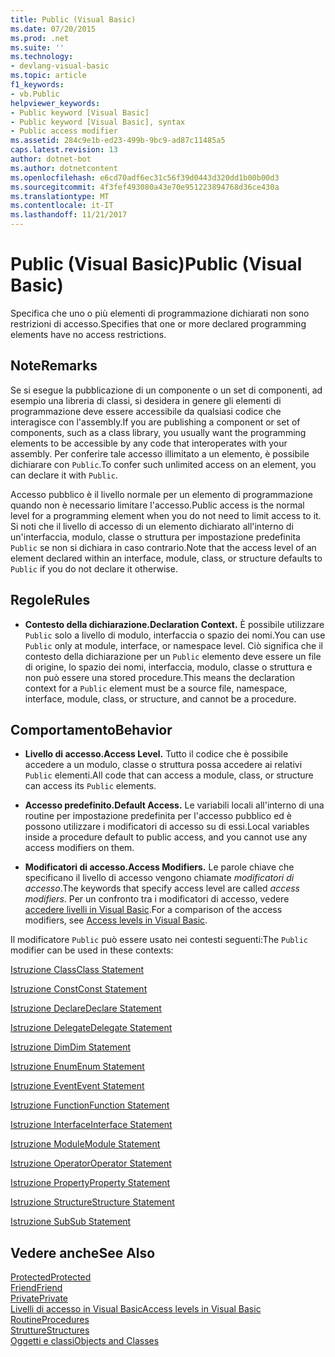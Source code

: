 ```yaml
---
title: Public (Visual Basic)
ms.date: 07/20/2015
ms.prod: .net
ms.suite: ''
ms.technology:
- devlang-visual-basic
ms.topic: article
f1_keywords:
- vb.Public
helpviewer_keywords:
- Public keyword [Visual Basic]
- Public keyword [Visual Basic], syntax
- Public access modifier
ms.assetid: 284c9e1b-ed23-499b-9bc9-ad87c11485a5
caps.latest.revision: 13
author: dotnet-bot
ms.author: dotnetcontent
ms.openlocfilehash: e6cd70adf6ec31c56f39d0443d320dd1b00b00d3
ms.sourcegitcommit: 4f3fef493080a43e70e951223894768d36ce430a
ms.translationtype: MT
ms.contentlocale: it-IT
ms.lasthandoff: 11/21/2017
---
```

# <a name="public-visual-basic"></a><span data-ttu-id="edceb-102">Public (Visual Basic)</span><span class="sxs-lookup"><span data-stu-id="edceb-102">Public (Visual Basic)</span></span>
<span data-ttu-id="edceb-103">Specifica che uno o più elementi di programmazione dichiarati non sono restrizioni di accesso.</span><span class="sxs-lookup"><span data-stu-id="edceb-103">Specifies that one or more declared programming elements have no access restrictions.</span></span>  
  
## <a name="remarks"></a><span data-ttu-id="edceb-104">Note</span><span class="sxs-lookup"><span data-stu-id="edceb-104">Remarks</span></span>  
 <span data-ttu-id="edceb-105">Se si esegue la pubblicazione di un componente o un set di componenti, ad esempio una libreria di classi, si desidera in genere gli elementi di programmazione deve essere accessibile da qualsiasi codice che interagisce con l'assembly.</span><span class="sxs-lookup"><span data-stu-id="edceb-105">If you are publishing a component or set of components, such as a class library, you usually want the programming elements to be accessible by any code that interoperates with your assembly.</span></span> <span data-ttu-id="edceb-106">Per conferire tale accesso illimitato a un elemento, è possibile dichiarare con `Public`.</span><span class="sxs-lookup"><span data-stu-id="edceb-106">To confer such unlimited access on an element, you can declare it with `Public`.</span></span>  
  
 <span data-ttu-id="edceb-107">Accesso pubblico è il livello normale per un elemento di programmazione quando non è necessario limitare l'accesso.</span><span class="sxs-lookup"><span data-stu-id="edceb-107">Public access is the normal level for a programming element when you do not need to limit access to it.</span></span> <span data-ttu-id="edceb-108">Si noti che il livello di accesso di un elemento dichiarato all'interno di un'interfaccia, modulo, classe o struttura per impostazione predefinita `Public` se non si dichiara in caso contrario.</span><span class="sxs-lookup"><span data-stu-id="edceb-108">Note that the access level of an element declared within an interface, module, class, or structure defaults to `Public` if you do not declare it otherwise.</span></span>  
  
## <a name="rules"></a><span data-ttu-id="edceb-109">Regole</span><span class="sxs-lookup"><span data-stu-id="edceb-109">Rules</span></span>  
  
-   <span data-ttu-id="edceb-110">**Contesto della dichiarazione.**</span><span class="sxs-lookup"><span data-stu-id="edceb-110">**Declaration Context.**</span></span> <span data-ttu-id="edceb-111">È possibile utilizzare `Public` solo a livello di modulo, interfaccia o spazio dei nomi.</span><span class="sxs-lookup"><span data-stu-id="edceb-111">You can use `Public` only at module, interface, or namespace level.</span></span> <span data-ttu-id="edceb-112">Ciò significa che il contesto della dichiarazione per un `Public` elemento deve essere un file di origine, lo spazio dei nomi, interfaccia, modulo, classe o struttura e non può essere una stored procedure.</span><span class="sxs-lookup"><span data-stu-id="edceb-112">This means the declaration context for a `Public` element must be a source file, namespace, interface, module, class, or structure, and cannot be a procedure.</span></span>  
  
## <a name="behavior"></a><span data-ttu-id="edceb-113">Comportamento</span><span class="sxs-lookup"><span data-stu-id="edceb-113">Behavior</span></span>  
  
-   <span data-ttu-id="edceb-114">**Livello di accesso.**</span><span class="sxs-lookup"><span data-stu-id="edceb-114">**Access Level.**</span></span> <span data-ttu-id="edceb-115">Tutto il codice che è possibile accedere a un modulo, classe o struttura possa accedere ai relativi `Public` elementi.</span><span class="sxs-lookup"><span data-stu-id="edceb-115">All code that can access a module, class, or structure can access its `Public` elements.</span></span>  
  
-   <span data-ttu-id="edceb-116">**Accesso predefinito.**</span><span class="sxs-lookup"><span data-stu-id="edceb-116">**Default Access.**</span></span> <span data-ttu-id="edceb-117">Le variabili locali all'interno di una routine per impostazione predefinita per l'accesso pubblico ed è possono utilizzare i modificatori di accesso su di essi.</span><span class="sxs-lookup"><span data-stu-id="edceb-117">Local variables inside a procedure default to public access, and you cannot use any access modifiers on them.</span></span>  
  
-   <span data-ttu-id="edceb-118">**Modificatori di accesso.**</span><span class="sxs-lookup"><span data-stu-id="edceb-118">**Access Modifiers.**</span></span> <span data-ttu-id="edceb-119">Le parole chiave che specificano il livello di accesso vengono chiamate *modificatori di accesso*.</span><span class="sxs-lookup"><span data-stu-id="edceb-119">The keywords that specify access level are called *access modifiers*.</span></span> <span data-ttu-id="edceb-120">Per un confronto tra i modificatori di accesso, vedere [accedere livelli in Visual Basic](../../../visual-basic/programming-guide/language-features/declared-elements/access-levels.md).</span><span class="sxs-lookup"><span data-stu-id="edceb-120">For a comparison of the access modifiers, see [Access levels in Visual Basic](../../../visual-basic/programming-guide/language-features/declared-elements/access-levels.md).</span></span>  
  
 <span data-ttu-id="edceb-121">Il modificatore `Public` può essere usato nei contesti seguenti:</span><span class="sxs-lookup"><span data-stu-id="edceb-121">The `Public` modifier can be used in these contexts:</span></span>  
  
 [<span data-ttu-id="edceb-122">Istruzione Class</span><span class="sxs-lookup"><span data-stu-id="edceb-122">Class Statement</span></span>](../../../visual-basic/language-reference/statements/class-statement.md)  
  
 [<span data-ttu-id="edceb-123">Istruzione Const</span><span class="sxs-lookup"><span data-stu-id="edceb-123">Const Statement</span></span>](../../../visual-basic/language-reference/statements/const-statement.md)  
  
 [<span data-ttu-id="edceb-124">Istruzione Declare</span><span class="sxs-lookup"><span data-stu-id="edceb-124">Declare Statement</span></span>](../../../visual-basic/language-reference/statements/declare-statement.md)  
  
 [<span data-ttu-id="edceb-125">Istruzione Delegate</span><span class="sxs-lookup"><span data-stu-id="edceb-125">Delegate Statement</span></span>](../../../visual-basic/language-reference/statements/delegate-statement.md)  
  
 [<span data-ttu-id="edceb-126">Istruzione Dim</span><span class="sxs-lookup"><span data-stu-id="edceb-126">Dim Statement</span></span>](../../../visual-basic/language-reference/statements/dim-statement.md)  
  
 [<span data-ttu-id="edceb-127">Istruzione Enum</span><span class="sxs-lookup"><span data-stu-id="edceb-127">Enum Statement</span></span>](../../../visual-basic/language-reference/statements/enum-statement.md)  
  
 [<span data-ttu-id="edceb-128">Istruzione Event</span><span class="sxs-lookup"><span data-stu-id="edceb-128">Event Statement</span></span>](../../../visual-basic/language-reference/statements/event-statement.md)  
  
 [<span data-ttu-id="edceb-129">Istruzione Function</span><span class="sxs-lookup"><span data-stu-id="edceb-129">Function Statement</span></span>](../../../visual-basic/language-reference/statements/function-statement.md)  
  
 [<span data-ttu-id="edceb-130">Istruzione Interface</span><span class="sxs-lookup"><span data-stu-id="edceb-130">Interface Statement</span></span>](../../../visual-basic/language-reference/statements/interface-statement.md)  
  
 [<span data-ttu-id="edceb-131">Istruzione Module</span><span class="sxs-lookup"><span data-stu-id="edceb-131">Module Statement</span></span>](../../../visual-basic/language-reference/statements/module-statement.md)  
  
 [<span data-ttu-id="edceb-132">Istruzione Operator</span><span class="sxs-lookup"><span data-stu-id="edceb-132">Operator Statement</span></span>](../../../visual-basic/language-reference/statements/operator-statement.md)  
  
 [<span data-ttu-id="edceb-133">Istruzione Property</span><span class="sxs-lookup"><span data-stu-id="edceb-133">Property Statement</span></span>](../../../visual-basic/language-reference/statements/property-statement.md)  
  
 [<span data-ttu-id="edceb-134">Istruzione Structure</span><span class="sxs-lookup"><span data-stu-id="edceb-134">Structure Statement</span></span>](../../../visual-basic/language-reference/statements/structure-statement.md)  
  
 [<span data-ttu-id="edceb-135">Istruzione Sub</span><span class="sxs-lookup"><span data-stu-id="edceb-135">Sub Statement</span></span>](../../../visual-basic/language-reference/statements/sub-statement.md)  
  
## <a name="see-also"></a><span data-ttu-id="edceb-136">Vedere anche</span><span class="sxs-lookup"><span data-stu-id="edceb-136">See Also</span></span>  
 [<span data-ttu-id="edceb-137">Protected</span><span class="sxs-lookup"><span data-stu-id="edceb-137">Protected</span></span>](../../../visual-basic/language-reference/modifiers/protected.md)  
 [<span data-ttu-id="edceb-138">Friend</span><span class="sxs-lookup"><span data-stu-id="edceb-138">Friend</span></span>](../../../visual-basic/language-reference/modifiers/friend.md)  
 [<span data-ttu-id="edceb-139">Private</span><span class="sxs-lookup"><span data-stu-id="edceb-139">Private</span></span>](../../../visual-basic/language-reference/modifiers/private.md)  
 [<span data-ttu-id="edceb-140">Livelli di accesso in Visual Basic</span><span class="sxs-lookup"><span data-stu-id="edceb-140">Access levels in Visual Basic</span></span>](../../../visual-basic/programming-guide/language-features/declared-elements/access-levels.md)  
 [<span data-ttu-id="edceb-141">Routine</span><span class="sxs-lookup"><span data-stu-id="edceb-141">Procedures</span></span>](../../../visual-basic/programming-guide/language-features/procedures/index.md)  
 [<span data-ttu-id="edceb-142">Strutture</span><span class="sxs-lookup"><span data-stu-id="edceb-142">Structures</span></span>](../../../visual-basic/programming-guide/language-features/data-types/structures.md)  
 [<span data-ttu-id="edceb-143">Oggetti e classi</span><span class="sxs-lookup"><span data-stu-id="edceb-143">Objects and Classes</span></span>](../../../visual-basic/programming-guide/language-features/objects-and-classes/index.md)
